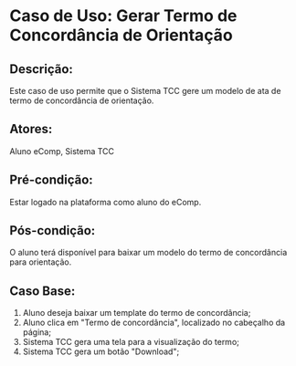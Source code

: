 # Caso de Uso: Gerar Termo de Concordância de Orientação

## Descrição:
Este caso de uso permite que o Sistema TCC gere um modelo de ata de termo de concordância de orientação.
## Atores:
Aluno eComp, Sistema TCC
## Pré-condição:
Estar logado na plataforma como aluno do eComp.
## Pós-condição:
O aluno terá disponível para baixar um modelo do termo de concordância para orientação.
## Caso Base:
1. Aluno deseja baixar um template do termo de concordância;
1. Aluno clica em "Termo de concordância", localizado no cabeçalho da página;
1. Sistema TCC gera uma tela para a visualização do termo;
1. Sistema TCC gera um botão "Download";
